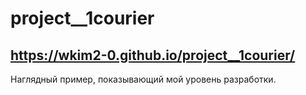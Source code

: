# project__1courier

## https://wkim2-0.github.io/project__1courier/

Наглядный пример, показывающий мой уровень разработки.
